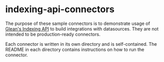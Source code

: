 # indexing-api-connectors

The purpose of these sample connectors is to demonstrate usage of [Glean's Indexing API](https://developers.glean.com/docs/indexing_api_getting_started/) to build integrations with datasources. They are not intended to be production-ready connectors.

Each connector is written in its own directory and is self-contained. The README in each directory contains instructions on how to run the connector.

